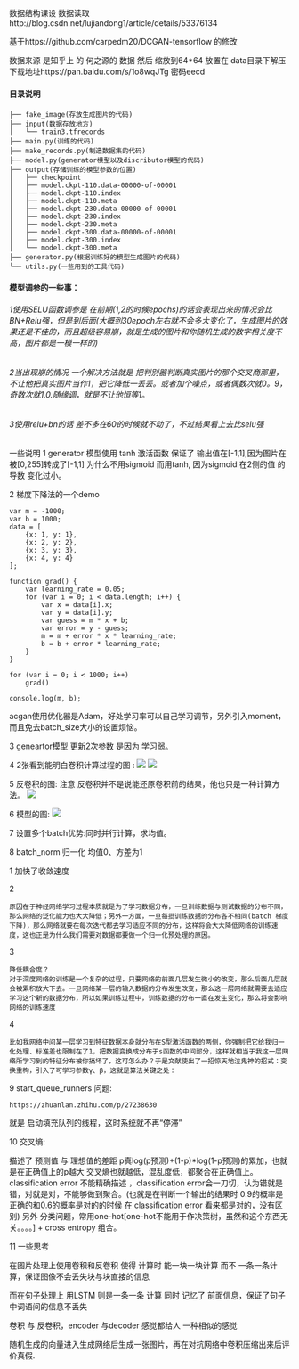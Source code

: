 数据结构课设
数据读取http://blog.csdn.net/lujiandong1/article/details/53376134

基于https://github.com/carpedm20/DCGAN-tensorflow 的修改

数据来源 是知乎上 的 何之源的 数据 然后 缩放到64*64 放置在 data目录下解压 下载地址https://pan.baidu.com/s/1o8wqJTg 密码eecd
#### 目录说明

```
├── fake_image(存放生成图片的代码)
├── input(数据存放地方)
│   └── train3.tfrecords
├── main.py(训练的代码)
├── make_records.py(制造数据集的代码)
├── model.py(generator模型以及discributor模型的代码)
├── output(存储训练的模型参数的位置)
│   ├── checkpoint
│   ├── model.ckpt-110.data-00000-of-00001
│   ├── model.ckpt-110.index
│   ├── model.ckpt-110.meta
│   ├── model.ckpt-230.data-00000-of-00001
│   ├── model.ckpt-230.index
│   ├── model.ckpt-230.meta
│   ├── model.ckpt-300.data-00000-of-00001
│   ├── model.ckpt-300.index
│   └── model.ckpt-300.meta
├── generator.py(根据训练好的模型生成图片的代码)
└── utils.py(一些用到的工具代码)
```

#### 模型调参的一些事：
###### 1使用SELU函数调参是 在前期(1,2的时候epochs)的话会表现出来的情况会比 BN+Relu强，但是到后面(大概到30epoch左右就不会多大变化了，生成图片的效果还是不佳的，而且超级容易崩，就是生成的图片和你随机生成的数字相关度不高，图片都是一模一样的)
###### 2当出现崩的情况 一个解决方法就是 把判别器判断真实图片的那个交叉商那里，不让他把真实图片当作1，把它降低一丢丢。或者加个噪点，或者偶数次就0。9，奇数次就1.0.随缘调，就是不让他恒等1。
###### 3使用relu+bn的话 差不多在60的时候就不动了，不过结果看上去比selu强

一些说明
1 generator 模型使用 tanh 激活函数 保证了 输出值在\[-1,1\],因为图片在被\[0,255\]转成了\[-1,1\]
  为什么不用sigmoid 而用tanh, 因为sigmoid 在2侧的值 的导数 变化过小。

2 梯度下降法的一个demo

    var m = -1000;
    var b = 1000;
    data = [
        {x: 1, y: 1},
        {x: 2, y: 2},
        {x: 3, y: 3},
        {x: 4, y: 4}
    ];

    function grad() {
        var learning_rate = 0.05;
        for (var i = 0; i < data.length; i++) {
            var x = data[i].x;
            var y = data[i].y;
            var guess = m * x + b;
            var error = y - guess;
            m = m + error * x * learning_rate;
            b = b + error * learning_rate;
        }
    }

    for (var i = 0; i < 1000; i++)
        grad()

    console.log(m, b);

acgan使用优化器是Adam，好处学习率可以自己学习调节，另外引入moment，而且免去batch_size大小的设置烦恼。

3 geneartor模型 更新2次参数 是因为 学习弱。

4 2张看到能明白卷积计算过程的图 :
    ![](https://github.com/bringtree/DCGAN/blob/master/img/2301760-73e20657157e186f.gif)
    ![](https://github.com/bringtree/DCGAN/blob/master/img/KPyqPOB.gif)

5 反卷积的图: 注意 反卷积并不是说能还原卷积前的结果，他也只是一种计算方法。
    ![](https://github.com/bringtree/DCGAN/blob/master/img/20161017150336392)

6 模型的图:
    ![](https://github.com/bringtree/DCGAN/blob/master/img/structure_cnn.png)

7 设置多个batch优势:同时并行计算，求均值。

8 batch_norm 归一化 均值0、方差为1

  1 加快了收敛速度

  2
  ```
  原因在于神经网络学习过程本质就是为了学习数据分布，一旦训练数据与测试数据的分布不同，那么网络的泛化能力也大大降低；另外一方面，一旦每批训练数据的分布各不相同(batch 梯度下降)，那么网络就要在每次迭代都去学习适应不同的分布，这样将会大大降低网络的训练速度，这也正是为什么我们需要对数据都要做一个归一化预处理的原因。
  ```

  3
  ```
  降低耦合度？
  对于深度网络的训练是一个复杂的过程，只要网络的前面几层发生微小的改变，那么后面几层就会被累积放大下去。一旦网络某一层的输入数据的分布发生改变，那么这一层网络就需要去适应学习这个新的数据分布，所以如果训练过程中，训练数据的分布一直在发生变化，那么将会影响网络的训练速度
  ```

  4
  ```
  比如我网络中间某一层学习到特征数据本身就分布在S型激活函数的两侧，你强制把它给我归一化处理、标准差也限制在了1，把数据变换成分布于s函数的中间部分，这样就相当于我这一层网络所学习到的特征分布被你搞坏了，这可怎么办？于是文献使出了一招惊天地泣鬼神的招式：变换重构，引入了可学习参数γ、β，这就是算法关键之处：
  ```

9 start_queue_runners 问题:
  ```
  https://zhuanlan.zhihu.com/p/27238630
  ```
  就是 启动填充队列的线程，这时系统就不再“停滞”

10 交叉熵:

   描述了 预测值 与 理想值的差距 p真log(p预测)+(1-p)*log(1-p预测)的累加，也就是在正确值上的p越大 交叉熵也就越低，混乱度低，都聚合在正确值上。
   classification error 不能精确描述 ，classification error会一刀切，认为错就是错，对就是对，不能够做到聚合。(也就是在判断一个输出的结果时 0.9的概率是正确的和0.6的概率是对的的时候 在 classification error 看来都是对的，没有区别)
   另外 分类问题，常用one-hot\[one-hot不能用于作决策树，虽然和这个东西无关。。。。\] + cross entropy 组合。

11 一些思考

   在图片处理上使用卷积和反卷积 使得 计算时 能一块一块计算 而不 一条一条计算，保证图像不会丢失块与块直接的信息

   而在句子处理上 用LSTM 则是一条一条 计算 同时 记忆了 前面信息，保证了句子中词语间的信息不丢失

   卷积 与 反卷积，encoder 与decoder 感觉都给人 一种相似的感觉

   随机生成的向量进入生成网络后生成一张图片，再在对抗网络中卷积压缩出来后评价真假.





